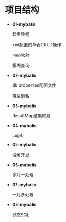 # 项目结构

- **01-mybatis**

  起步教程

  xml配置的单表CRUD操作

  map映射

  模糊查询

- **02-mybatis** 

  db.properties配置文件

  类型别名

- **03-mybatis** 

  ResultMap结果映射
  
- **04-mybatis**

  Log4j
  
- **05-mybatis**

  注解开发
  
- **06-mybatis**

  多对一处理
  
- **07-mybatis**

  一对多处理
  
- **08-mybatis**

  动态SQL
